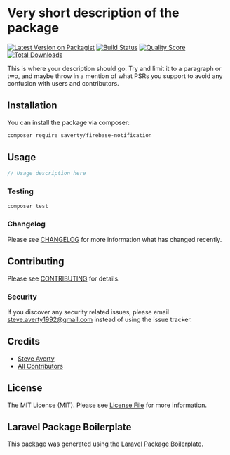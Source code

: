 # Very short description of the package

[![Latest Version on Packagist](https://img.shields.io/packagist/v/saverty/firebase-notification.svg?style=flat-square)](https://packagist.org/packages/saverty/firebase-notification)
[![Build Status](https://img.shields.io/travis/saverty/firebase-notification/master.svg?style=flat-square)](https://travis-ci.org/saverty/firebase-notification)
[![Quality Score](https://img.shields.io/scrutinizer/g/saverty/firebase-notification.svg?style=flat-square)](https://scrutinizer-ci.com/g/saverty/firebase-notification)
[![Total Downloads](https://img.shields.io/packagist/dt/saverty/firebase-notification.svg?style=flat-square)](https://packagist.org/packages/saverty/firebase-notification)

This is where your description should go. Try and limit it to a paragraph or two, and maybe throw in a mention of what PSRs you support to avoid any confusion with users and contributors.

## Installation

You can install the package via composer:

```bash
composer require saverty/firebase-notification
```

## Usage

``` php
// Usage description here
```

### Testing

``` bash
composer test
```

### Changelog

Please see [CHANGELOG](CHANGELOG.md) for more information what has changed recently.

## Contributing

Please see [CONTRIBUTING](CONTRIBUTING.md) for details.

### Security

If you discover any security related issues, please email steve.averty1992@gmail.com instead of using the issue tracker.

## Credits

- [Steve Averty](https://github.com/saverty)
- [All Contributors](../../contributors)

## License

The MIT License (MIT). Please see [License File](LICENSE.md) for more information.

## Laravel Package Boilerplate

This package was generated using the [Laravel Package Boilerplate](https://laravelpackageboilerplate.com).